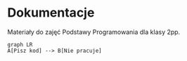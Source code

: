 # Dokumentacje

Materiały do zajęć Podstawy Programowania dla klasy 2pp.

``` mermaid
graph LR
A[Pisz kod] --> B[Nie pracuje]


